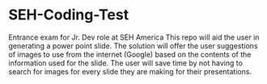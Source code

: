 # SEH-Coding-Test
Entrance exam for Jr. Dev role at SEH America
This repo will aid the user in generating a power point slide. The solution will offer the user suggestions of images to use from the internet (Google) based on the contents of the information used for the slide. The user will save time by not having to search for images for every slide they are making for their presentations. 
